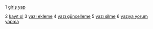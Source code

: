 1 [giriş yap](girisyap.md)  

2 [kayıt ol](kayitol.md) 
3 [yazı ekleme](yaziekleme.md)
4 [yazı güncelleme](yazigüncelleme.md)
5 [yazı silme](yaziyayorumyapma.md)
6 [yazıya yorum yapma](yaziyayorumyapma.md)
